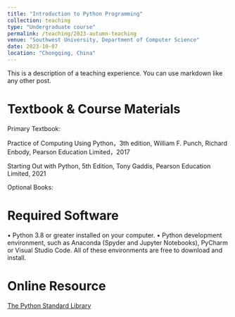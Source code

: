 ```yaml
---
title: "Introduction to Python Programming"
collection: teaching
type: "Undergraduate course"
permalink: /teaching/2023-autumn-teaching
venue: "Southwest University, Department of Computer Science"
date: 2023-10-07
location: "Chongqing, China"
---
```



This is a description of a teaching experience. You can use markdown like any other post.

Textbook & Course Materials
======

Primary Textbook:

Practice of Computing Using Python，3th edition, William F. Punch, Richard Enbody, Pearson Education Limited，2017

Starting Out with Python, 5th Edition, Tony Gaddis, Pearson Education Limited, 2021

Optional Books:



Required Software
======

• Python 3.8 or greater installed on your computer.
• Python development environment, such as Anaconda (Spyder and Jupyter Notebooks), PyCharm or Visual Studio Code. All of these environments are free to
download and install.


Online Resource
======
[The Python Standard Library](https://docs.python.org/3.12/library/)


